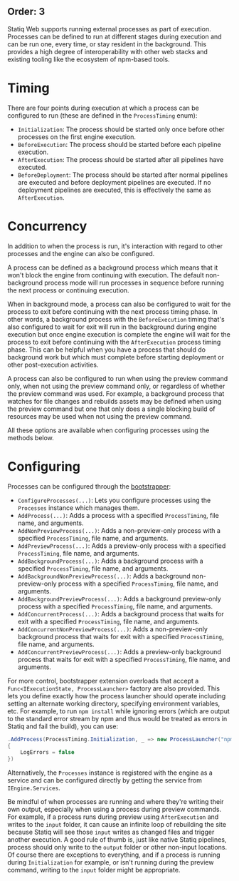 Order: 3
---
Statiq Web supports running external processes as part of execution. Processes can be defined to run at different stages during execution and can be run one, every time, or stay resident in the background. This provides a high degree of interoperability with other web stacks and existing tooling like the ecosystem of npm-based tools.

# Timing

There are four points during execution at which a process can be configured to run (these are defined in the `ProcessTiming` enum):

- `Initialization`: The process should be started only once before other processes on the first engine execution.
- `BeforeExecution`: The process should be started before each pipeline execution.
- `AfterExecution`: The process should be started after all pipelines have executed.
- `BeforeDeployment`: The process should be started after normal pipelines are executed and before deployment pipelines are executed. If no deployment pipelines are executed, this is effectively the same as `AfterExecution`.

# Concurrency

In addition to when the process is run, it's interaction with regard to other processes and the engine can also be configured.

A process can be defined as a background process which means that it won't block the engine from continuing with execution. The default non-background process mode will run processes in sequence before running the next process or continuing execution.

When in background mode, a process can also be configured to wait for the process to exit before continuing with the next process timing phase. In other words, a background process with the `BeforeExecution` timing that's also configured to wait for exit will run in the background during engine execution but once engine execution is complete the engine will wait for the process to exit before continuing with the `AfterExecution` process timing phase. This can be helpful when you have a process that should do background work but which must complete before starting deployment or other post-execution activities.

A process can also be configured to run when using the preview command only, when not using the preview command only, or regardless of whether the preview command was used. For example, a background process that watches for file changes and rebuilds assets may be defined when using the preview command but one that only does a single blocking build of resources may be used when not using the preview command.

All these options are available when configuring processes using the methods below.

# Configuring

Processes can be configured through the [bootstrapper](xref:bootstrapper):

- `ConfigureProcesses(...)`: Lets you configure processes using the `Processes` instance which manages them.
- `AddProcess(...)`: Adds a process with a specified `ProcessTiming`, file name, and arguments.
- `AddNonPreviewProcess(...)`: Adds a non-preview-only process with a specified `ProcessTiming`, file name, and arguments.
- `AddPreviewProcess(...)`: Adds a preview-only process with a specified `ProcessTiming`, file name, and arguments.
- `AddBackgroundProcess(...)`: Adds a background process with a specified `ProcessTiming`, file name, and arguments.
- `AddBackgroundNonPreviewProcess(...)`: Adds a background non-preview-only process with a specified `ProcessTiming`, file name, and arguments.
- `AddBackgroundPreviewProcess(...)`: Adds a background preview-only process with a specified `ProcessTiming`, file name, and arguments.
- `AddConcurrentProcess(...)`: Adds a background process that waits for exit with a specified `ProcessTiming`, file name, and arguments.
- `AddConcurrentNonPreviewProcess(...)`: Adds a non-preview-only background process that waits for exit with a specified `ProcessTiming`, file name, and arguments.
- `AddConcurrentPreviewProcess(...)`: Adds a preview-only background process that waits for exit with a specified `ProcessTiming`, file name, and arguments.

For more control, bootstrapper extension overloads that accept a `Func<IExecutionState, ProcessLauncher>` factory are also provided. This lets you define exactly how the process launcher should operate including setting an alternate working directory, specifying environment variables, etc. For example, to run `npm install` while ignoring errors (which are output to the standard error stream by npm and thus would be treated as errors in Statiq and fail the build), you can use:

```csharp
.AddProcess(ProcessTiming.Initialization, _ => new ProcessLauncher("npm", "install")
{
    LogErrors = false
})
```

Alternatively, the `Processes` instance is registered with the engine as a service and can be configured directly by getting the service from `IEngine.Services`.

Be mindful of when processes are running and where they're writing their own output, especially when using a process during preview commands. For example, if a process runs during preview using `AfterExecution` and writes to the `input` folder, it can cause an infinite loop of rebuilding the site because Statiq will see those `input` writes as changed files and trigger another execution. A good rule of thumb is, just like native Statiq pipelines, process should only write to the `output` folder or other non-input locations. Of course there are exceptions to everything, and if a process is running during `Initialization` for example, or isn't running during the preview command, writing to the `input` folder might be appropriate.